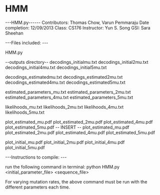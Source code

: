 HMM
===
---HMM.py------
Contributors: Thomas Chow, Varun Pemmaraju
Date completion: 12/09/2013
Class: CS176
Instructor: Yun S. Song
GSI: Sara Sheehan


---Files included: ---

HMM.py

--outputs directory--
decodings_initialmu.txt
decodings_initial2mu.txt
decodings_initial4mu.txt
decodings_initial5mu.txt

decodings_estimatedmu.txt
decodings_estimated2mu.txt
decodings_estimated4mu.txt
decodings_estimated5mu.txt

estimated_parameters_mu.txt
estimated_parameters_2mu.txt
estimated_parameters_4mu.txt
estimated_parameters_5mu.txt

likelihoods_mu.txt
likelihoods_2mu.txt
likelihoods_4mu.txt
likelihoods_5mu.txt

plot_estimated_mu.pdf
plot_estimated_2mu.pdf
plot_estimated_4mu.pdf
plot_estimated_5mu.pdf
-- INSERT --
plot_estimated_mu.pdf
plot_estimated_2mu.pdf
plot_estimated_4mu.pdf
plot_estimated_5mu.pdf

plot_initial_mu.pdf
plot_initial_2mu.pdf
plot_initial_4mu.pdf
plot_initial_5mu.pdf

---Instructions to compile: ---

run the following command in terminal:
        python HMM.py <initial_parameter_file> <sequence_file>


For varying mutation rates, the above command must be run with the different parameters each time.






